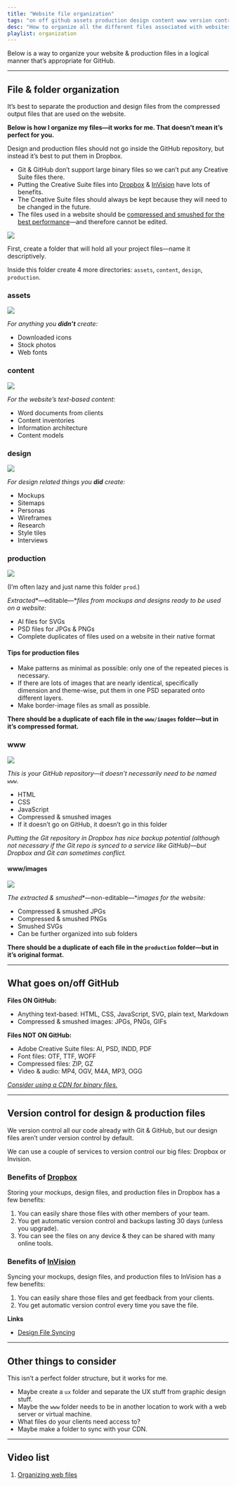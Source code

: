 ```yaml
---
title: "Website file organization"
tags: "on off github assets production design content www version control dropbox invision"
desc: "How to organize all the different files associated with websites."
playlist: organization
---
```


Below is a way to organize your website & production files in a logical manner that’s appropriate for GitHub.

---

## File & folder organization

It’s best to separate the production and design files from the compressed output files that are used on the website.

**Below is how I organize my files—it works for me. That doesn’t mean it’s perfect for you.**

Design and production files should not go inside the GitHub repository, but instead it’s best to put them in Dropbox.

- Git & GitHub don’t support large binary files so we can’t put any Creative Suite files there.
- Putting the Creative Suite files into [Dropbox](#benefits-of-dropbox) & [InVision](#benefits-of-invision) have lots of benefits.
- The Creative Suite files should always be kept because they will need to be changed in the future.
- The files used in a website should be [compressed and smushed for the best performance](../performance/)—and therefore cannot be edited.

![](project.jpg)

First, create a folder that will hold all your project files—name it descriptively.

Inside this folder create 4 more directories: `assets`, `content`, `design`, `production`.

### assets

![](assets.jpg)

*For anything you **didn’t** create:*

- Downloaded icons
- Stock photos
- Web fonts

### content

![](content.jpg)

*For the website’s text-based content:*

- Word documents from clients
- Content inventories
- Information architecture
- Content models

### design

![](design.jpg)

*For design related things you **did** create:*

- Mockups
- Sitemaps
- Personas
- Wireframes
- Research
- Style tiles
- Interviews

### production

![](prod.jpg)

(I’m often lazy and just name this folder `prod`.)

*Extracted**—editable—**files from mockups and designs ready to be used on a website:*

- AI files for SVGs
- PSD files for JPGs & PNGs
- Complete duplicates of files used on a website in their native format

#### Tips for production files

- Make patterns as minimal as possible: only one of the repeated pieces is necessary.
- If there are lots of images that are nearly identical, specifically dimension and theme-wise, put them in one PSD separated onto different layers.
- Make border-image files as small as possible.

**There should be a duplicate of each file in the `www/images` folder—but in it’s compressed format.**

### www

![](www.jpg)

*This is your GitHub repository—it doesn’t necessarily need to be named `www`.*

- HTML
- CSS
- JavaScript
- Compressed & smushed images
- If it doesn’t go on GitHub, it doesn’t go in this folder

*Putting the Git repository in Dropbox has nice backup potential (although not necessary if the Git repo is synced to a service like GitHub)—but Dropbox and Git can sometimes conflict.*

#### www/images

![](www-images.jpg)

*The extracted & smushed**—non-editable—**images for the website:*

- Compressed & smushed JPGs
- Compressed & smushed PNGs
- Smushed SVGs
- Can be further organized into sub folders

**There should be a duplicate of each file in the `production` folder—but in it’s original format.**

---

## What goes on/off GitHub

**Files ON GitHub:**

- Anything text-based: HTML, CSS, JavaScript, SVG, plain text, Markdown
- Compressed & smushed images: JPGs, PNGs, GIFs

**Files NOT ON GitHub:**

- Adobe Creative Suite files: AI, PSD, INDD, PDF
- Font files: OTF, TTF, WOFF
- Compressed files: ZIP, GZ
- Video & audio: MP4, OGV, M4A, MP3, OGG

*[Consider using a CDN for binary files.](../performance/)*

---

## Version control for design & production files

We version control all our code already with Git & GitHub, but our design files aren’t under version control by default.

We can use a couple of services to version control our big files: Dropbox or Invision.

### Benefits of [Dropbox](https://www.dropbox.com/)

Storing your mockups, design files, and production files in Dropbox has a few benefits:

1. You can easily share those files with other members of your team.
2. You get automatic version control and backups lasting 30 days (unless you upgrade).
3. You can see the files on any device & they can be shared with many online tools.

### Benefits of [InVision](http://www.invisionapp.com/)

Syncing your mockups, design files, and production files to InVision has a few benefits:

1. You can easily share those files and get feedback from your clients.
2. You get automatic version control every time you save the file.

**Links**

- [Design File Syncing](http://blog.invisionapp.com/design-file-syncing/)

---

## Other things to consider

This isn’t a perfect folder structure, but it works for me.

- Maybe create a `ux` folder and separate the UX stuff from graphic design stuff.
- Maybe the `www` folder needs to be in another location to work with a web server or virtual machine.
- What files do your clients need access to?
- Maybe make a folder to sync with your CDN.

---

## Video list

1. [Organizing web files](https://videos.learntheweb.courses/playlists/organization/#1-folder-organization)
